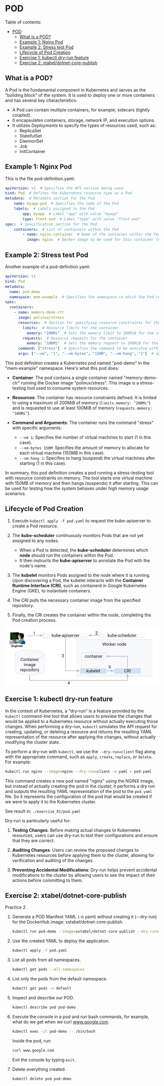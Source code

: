 # POD

Table of contents:
- [POD](#pod)
  - [What is a POD?](#what-is-a-pod)
  - [Example 1: Nginx Pod](#example-1-nginx-pod)
  - [Example 2: Stress test Pod](#example-2-stress-test-pod)
  - [Lifecycle of Pod Creation](#lifecycle-of-pod-creation)
  - [Exercise 1: kubectl dry-run feature](#exercise-1-kubectl-dry-run-feature)
  - [Exercise 2: xtabel/dotnet-core-publish](#exercise-2-xtabeldotnet-core-publish)


## What is a POD?

A Pod is the fundamental component in Kubernetes and serves as the "building block" of the system. It is used to deploy one or more containers and has several key characteristics:

- A Pod can contain multiple containers, for example, sidecars (tightly coupled).
- It encapsulates containers, storage, network IP, and execution options.
- It utilizes _Deployments_ to specify the types of resources used, such as:
  - ReplicaSet
  - StatefulSet
  - DaemonSet
  - Job
  - InitContainer

## Example 1: Nginx Pod
This is the file pod-definition.yaml:

```yaml
apiVersion: v1  # Specifies the API version being used
kind: Pod  # Defines the Kubernetes resource type as a Pod
metadata:  # Metadata section for the Pod
    name: myapp-pod  # Specifies the name of the Pod
    labels:  # Labels assigned to the Pod
        app: myapp  # Label "app" with value "myapp"
        type: front-end  # Label "type" with value "front-end"
spec:  # Specification section for the Pod
    containers:  # List of containers within the Pod
        - name: nginx-container  # Name of the container within the Pod
          image: nginx  # Docker image to be used for this container (NGINX in this case)
```

## Example 2: Stress test Pod
Another example of a pod-definition.yaml:

```yaml
apiVersion: v1
kind: Pod
metadata:
  name: pod-demo
  namespace: mem-example  # Specifies the namespace in which the Pod resides as "mem-example"
spec:
  containers:
    - name: memory-demo-ctr
      image: polinux/stress
      resources:  # Section for specifying resource constraints for the container
        limits:  # Resource limits for the container
          memory: "200Mi"  # Sets the memory limit to 200MiB for the container
        requests:  # Resource requests for the container
          memory: "100Mi"  # Sets the memory request to 100MiB for the container
      command: ["stress"]  # Specifies the command to be executed within the container
      args: ["--vm", "1", "--vm-bytes", "150M", "--vm-hang", "1"]  # Specifies the arguments for the command executed within the container
```
This pod definition creates a Kubernetes pod named "pod-demo" in the "mem-example" namespace. Here's what this pod does:

- **Container**: The pod contains a single container named "memory-demo-ctr" running the Docker image "polinux/stress". This image is a stress-testing tool used to consume system resources.
  
- **Resources**: The container has resource constraints defined. It is limited to using a maximum of 200MiB of memory (`limits.memory: "200Mi"`) and is requested to use at least 100MiB of memory (`requests.memory: "100Mi"`).

- **Command and Arguments**: The container runs the command "stress" with specific arguments:
  - `--vm 1`: Specifies the number of virtual machines to start (1 in this case).
  - `--vm-bytes 150M`: Specifies the amount of memory to allocate for each virtual machine (150MB in this case).
  - `--vm-hang 1`: Specifies to hang (suspend) the virtual machines after starting (1 in this case).

In summary, this pod definition creates a pod running a stress-testing tool with resource constraints on memory. The tool starts one virtual machine with 150MB of memory and then hangs (suspends) it after starting. This can be used for testing how the system behaves under high memory usage scenarios.

## Lifecycle of Pod Creation

1. Execute `kubectl apply -f pod.yaml` to request the kube-apiserver to create a Pod resource.

2. The **kube-scheduler** continuously monitors Pods that are not yet assigned to any nodes. 
   - When a Pod is detected, the **kube-scheduler** determines which **node** should run the containers within the Pod. 
   - It then instructs the **kube-apiserver** to annotate the Pod with the node's name.

3. The **kubelet** monitors Pods assigned to the node where it is running. Upon discovering a Pod, the kubelet interacts with the **Container Runtime Interface (CRI)**, such as containerd in Google Kubernetes Engine (GKE), to instantiate containers.

4. The CRI pulls the necessary container image from the specified repository.

5. Finally, the CRI creates the container within the node, completing the Pod creation process.

![Lifecycle of Pod Creation](./images/03_03%20Lifeccycle%20of%20a%20Pod%20Creation.png)

## Exercise 1: kubectl dry-run feature
In the context of Kubernetes, a "dry-run" is a feature provided by the `kubectl` command-line tool that allows users to preview the changes that would be applied to a Kubernetes resource without actually executing those changes. When performing a dry-run, `kubectl` simulates the API request for creating, updating, or deleting a resource and returns the resulting YAML representation of the resource after applying the changes, without actually modifying the cluster state.


To perform a dry-run with `kubectl`, we use the `--dry-run=client` flag along with the appropriate command, such as `apply`, `create`, `replace`, or `delete`. For example:
```bash
kubectl run nginx --image=nginx --dry-run=client -o yaml > pod.yaml
```

This command creates a new pod named "nginx" using the NGINX image, but instead of actually creating the pod in the cluster, it performs a dry run and outputs the resulting YAML representation of the pod to the `pod.yaml` file. So it represents the configuration of the pod that would be created if we were to apply it to the Kubernetes cluster.

See result in: `./exercise_01/pod.yaml`


Dry-run is particularly useful for:

1. **Testing Changes**: Before making actual changes to Kubernetes resources, users can use dry-run to test their configurations and ensure that they are correct.

2. **Auditing Changes**: Users can review the proposed changes to Kubernetes resources before applying them to the cluster, allowing for verification and auditing of the changes.

3. **Preventing Accidental Modifications**: Dry-run helps prevent accidental modifications to the cluster by allowing users to see the impact of their actions before committing to them.

## Exercise 2: xtabel/dotnet-core-publish
Practice 2

1. Generate a POD Manifest YAML (-o yaml) without creating it (--dry-run) for the DockerHub image: xstabel/dotnet-core-publish.

   ```bash
   kubectl run pod-demo --image=xstabel/dotnet-core-publish --dry-run=client -o yaml > pod.yaml
   ```

2. Use the created YAML to deploy the application.

   ```bash
   kubectl apply -f pod.yaml
   ```

3. List all pods from all namespaces.

   ```bash
   kubectl get pods --all-namespaces
   ```

4. List only the pods from the default namespace.

   ```bash
   kubectl get pods -n default
   ```

5. Inspect and describe our POD.

   ```bash
   kubectl describe pod pod-demo
   ```

6. Execute the console in a pod and run bash commands, for example, what do we get when we curl www.google.com.

   ```bash
   kubectl exec -it pod-demo -- /bin/bash
   ```

   Inside the pod, run:
   ```bash
   curl www.google.com
   ```
   Exit the console by typing `exit`.

7. Delete everything created.

   ```bash
   kubectl delete pod pod-demo
   ```

